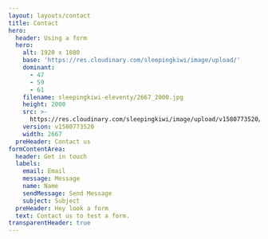 ```yaml
---
layout: layouts/contact
title: Contact
hero:
  header: Using a form
  hero:
    alt: 1920 x 1080
    base: 'https://res.cloudinary.com/sleepingkiwi/image/upload/'
    dominant:
      - 47
      - 59
      - 61
    filename: sleepingkiwi-eleventy/2667_2000.jpg
    height: 2000
    src: >-
      https://res.cloudinary.com/sleepingkiwi/image/upload/v1580773520/sleepingkiwi-eleventy/2667_2000.jpg
    version: v1580773520
    width: 2667
  preHeader: Contact us
formContentArea:
  header: Get in touch
  labels:
    email: Email
    message: Message
    name: Name
    sendMessage: Send Message
    subject: Subject
  preHeader: Hey look a form
  text: Contact us to test a form.
transparentHeader: true
---
```


